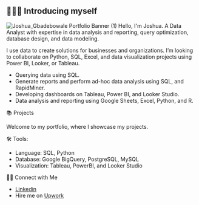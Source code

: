 ## 🙋🏻‍♀️ Introducing myself
![Joshua_Gbadebowale Portfolio Banner (1)](https://github.com/user-attachments/assets/335a62ad-a35c-45cd-8a3f-16f7b3825156)
Hello, I'm Joshua.
A Data Analyst with expertise in data analysis and reporting, query optimization, database design, and data modeling.

I use data to create solutions for businesses and organizations. I’m looking to collaborate on Python, SQL, Excel, and data visualization projects using Power BI, Looker, or Tableau. 

- Querying data using SQL.
- Generate reports and perform ad-hoc data analysis using SQL, and RapidMiner.
- Developing dashboards on Tableau, Power BI, and Looker Studio.
- Data analysis and reporting using Google Sheets, Excel, Python, and R.


📚 Projects

Welcome to my portfolio, where I showcase my projects.

🛠️ Tools:

- Language: SQL, Python
- Database: Google BigQuery, PostgreSQL, MySQL
- Visualization: Tableau, PowerBI, and Looker Studio

👋🏻 Connect with Me

- [Linkedin](https://www.linkedin.com/in/consciousgt/)
- Hire me on [Upwork](https://www.upwork.com/freelancers/~014e5345d0210dd749?mp_source=share)


<!--
**Consciousgt/Consciousgt** is a ✨ _special_ ✨ repository because its `README.md` (this file) appears on your GitHub profile.

Here are some ideas to get you started:

- 🔭 I’m currently working on ...
- 🌱 I’m currently learning ...
- 👯 I’m looking to collaborate on ...
- 🤔 I’m looking for help with ...
- 💬 Ask me about ...
- 📫 How to reach me: ...
- 😄 Pronouns: ...
- ⚡ Fun fact: ...
-->

